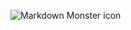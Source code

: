 <img src="https://drive.google.com/file/d/1jgRHTFluvdVLGBVwK8I3ikHDoDJMFlig/view?usp=sharing"
     alt="Markdown Monster icon" />
